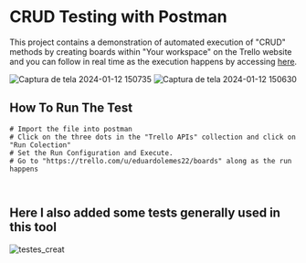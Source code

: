 # CRUD Testing with Postman #



This project contains a demonstration of automated execution of "CRUD" methods by creating boards within "Your workspace" on the Trello website
and you can follow in real time as the execution happens by accessing [here](https://trello.com/u/eduardolemes22/boards).

![Captura de tela 2024-01-12 150735](https://github.com/EduardoQA/postman-api-testing/assets/155772308/91c04e44-f6c7-4747-841c-a74a3a61f7ab)
![Captura de tela 2024-01-12 150630](https://github.com/EduardoQA/postman-api-testing/assets/155772308/5499d522-dd5d-470d-a750-7469be5fc13a)

## How To Run The Test ##

```
# Import the file into postman
# Click on the three dots in the "Trello APIs" collection and click on "Run Colection"
# Set the Run Configuration and Execute.
# Go to "https://trello.com/u/eduardolemes22/boards" along as the run happens



```

## Here I also added some tests generally used in this tool ##
![testes_creat](https://github.com/EduardoQA/postman-api-testing/assets/155772308/24f81b89-0be9-408a-a46e-4b5fc259e77c)

